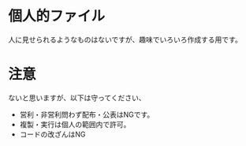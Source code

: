 # 個人的ファイル
人に見せられるようなものはないですが、趣味でいろいろ作成する用です。

# 注意
ないと思いますが、以下は守ってください、
* 営利・非営利問わず配布・公表はNGです。
* 複製・実行は個人の範囲内で許可。
* コードの改ざんはNG
